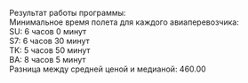 Результат работы программы: \
Минимальное время полета для каждого авиаперевозчика: \
SU: 6 часов 0 минут \
S7: 6 часов 30 минут \
TK: 5 часов 50 минут \
BA: 8 часов 5 минут \
Разница между средней ценой и медианой: 460.00
